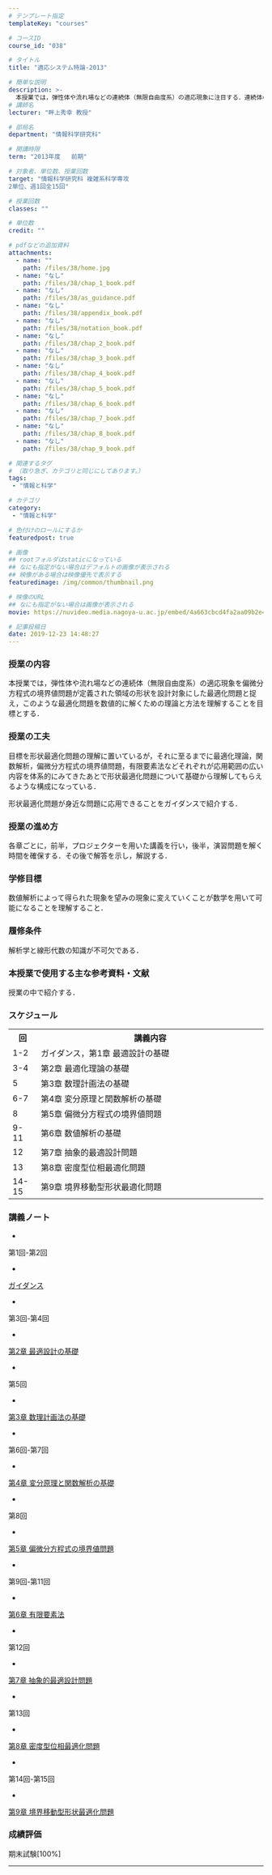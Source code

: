 ```yaml
---
# テンプレート指定
templateKey: "courses"

# コースID
course_id: "038"

# タイトル
title: "適応システム特論-2013"

# 簡単な説明
description: >-
  本授業では，弾性体や流れ場などの連続体（無限自由度系）の適応現象に注目する．連続体の様々な現象は偏微分方程式の境界値問題でモデル化される．この境界値問題が定義された領域を設計対象にした最適化問題は，連続体の適応現象の数理的な表現となる．本授業では，この最適化問題を数値的に解くための理論と方法の理解を目標とする． ....
# 講師名
lecturer: "畔上秀幸 教授"

# 部局名
department: "情報科学研究科"

# 開講時限
term: "2013年度	前期"

# 対象者、単位数、授業回数
target: "情報科学研究科 複雑系科学専攻
2単位、週1回全15回"

# 授業回数
classes: ""

# 単位数
credit: ""

# pdfなどの追加資料
attachments:
  - name: "" 
    path: /files/38/home.jpg
  - name: "なし" 
    path: /files/38/chap_1_book.pdf
  - name: "なし" 
    path: /files/38/as_guidance.pdf
  - name: "なし" 
    path: /files/38/appendix_book.pdf
  - name: "なし" 
    path: /files/38/notation_book.pdf
  - name: "なし" 
    path: /files/38/chap_2_book.pdf
  - name: "なし" 
    path: /files/38/chap_3_book.pdf
  - name: "なし" 
    path: /files/38/chap_4_book.pdf
  - name: "なし" 
    path: /files/38/chap_5_book.pdf
  - name: "なし" 
    path: /files/38/chap_6_book.pdf
  - name: "なし" 
    path: /files/38/chap_7_book.pdf
  - name: "なし" 
    path: /files/38/chap_8_book.pdf
  - name: "なし" 
    path: /files/38/chap_9_book.pdf

# 関連するタグ
# （取り急ぎ、カテゴリと同じにしてあります。）
tags:
 - "情報と科学"

# カテゴリ
category:
 - "情報と科学"

# 色付けのロールにするか
featuredpost: true

# 画像
## rootフォルダはstaticになっている
## なにも指定がない場合はデフォルトの画像が表示される
## 映像がある場合は映像優先で表示する
featuredimage: /img/common/thumbnail.png

# 映像のURL
## なにも指定がない場合は画像が表示される
movie: https://nuvideo.media.nagoya-u.ac.jp/embed/4a663cbcd4fa2aa09b2e4cfe765948a661bbeb77

# 記事投稿日
date: 2019-12-23 14:48:27
---
```


### 授業の内容

本授業では，弾性体や流れ場などの連続体（無限自由度系）の適応現象を偏微分方程式の境界値問題が定義された領域の形状を設計対象にした最適化問題と捉え，このような最適化問題を数値的に解くための理論と方法を理解することを目標とする．




### 授業の工夫


目標を形状最適化問題の理解に置いているが，それに至るまでに最適化理論，関数解析，偏微分方程式の境界値問題，有限要素法などそれぞれが応用範囲の広い内容を体系的にみてきたあとで形状最適化問題について基礎から理解してもらえるような構成になっている．


形状最適化問題が身近な問題に応用できることをガイダンスで紹介する．






### 授業の進め方

各章ごとに，前半，プロジェクターを用いた講義を行い，後半，演習問題を解く時間を確保する．その後で解答を示し，解説する．

### 学修目標

数値解析によって得られた現象を望みの現象に変えていくことが数学を用いて可能になることを理解すること．

### 履修条件

解析学と線形代数の知識が不可欠である．

### 本授業で使用する主な参考資料・文献

授業の中で紹介する．


<h3>スケジュール</h3>
<table width="455" class="basic">

<tr>
<th class="center" width="40">回</th>
<th class="center" width="435">講義内容</th>
</tr>

<tr>
<td class="center" width="40">1-2</td>
<td class="left" width="435"> ガイダンス，第1章 最適設計の基礎</td>
</tr>

<tr>
<td class="center" width="40">3-4</td>
<td class="left" width="435"> 第2章 最適化理論の基礎</td>
</tr>

<tr>
<td class="center" width="40">5</td>
<td class="left" width="435"> 第3章 数理計画法の基礎</td>
</tr>

<tr>
<td class="center" width="40">6-7</td>
<td class="left" width="435"> 第4章 変分原理と関数解析の基礎</td>
</tr>

<tr>
<td class="center" width="40">8</td>
<td class="left" width="435"> 第5章 偏微分方程式の境界値問題</td>
</tr>

<tr>
<td class="center" width="40">9-11</td>
<td class="left" width="435"> 第6章 数値解析の基礎</td>
</tr>

<tr>
<td class="center" width="40">12</td>
<td class="left" width="435"> 第7章 抽象的最適設計問題</td>
</tr>

<tr>
<td class="center" width="40">13</td>
<td class="left" width="435"> 第8章 密度型位相最適化問題</td>
</tr>

<tr>
<td class="center" width="40">14-15</td>
<td class="left" width="435"> 第9章 境界移動型形状最適化問題</td>
</tr>

</table>


### 講義ノート


-
第1回-第2回

-
[ガイダンス](https://ocw.nagoya-u.jp/files/38/as_guidance.pdf) 




-
第3回-第4回

-
[第2章 最適設計の基礎](https://ocw.nagoya-u.jp/files/38/chap_2_book.pdf) 




-
第5回

-
[第3章 数理計画法の基礎](https://ocw.nagoya-u.jp/files/38/chap_3_book.pdf) 




-
第6回-第7回

-
[第4章 変分原理と関数解析の基礎](https://ocw.nagoya-u.jp/files/38/chap_4_book.pdf) 




-
第8回

-
[第5章 偏微分方程式の境界値問題](https://ocw.nagoya-u.jp/files/38/chap_5_book.pdf) 




-
第9回-第11回

-
[第6章 有限要素法](https://ocw.nagoya-u.jp/files/38/chap_6_book.pdf) 




-
第12回

-
[第7章 抽象的最適設計問題](https://ocw.nagoya-u.jp/files/38/chap_7_book.pdf) 




-
第13回

-
[第8章 密度型位相最適化問題](https://ocw.nagoya-u.jp/files/38/chap_8_book.pdf) 




-
第14回-第15回

-
[第9章 境界移動型形状最適化問題](https://ocw.nagoya-u.jp/files/38/chap_9_book.pdf) 









### 成績評価

期末試験[100%]



-----